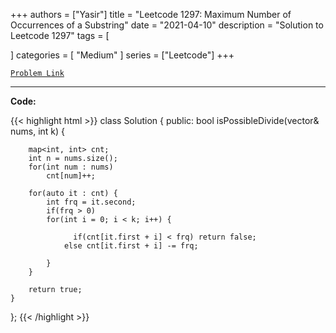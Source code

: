 
+++
authors = ["Yasir"]
title = "Leetcode 1297: Maximum Number of Occurrences of a Substring"
date = "2021-04-10"
description = "Solution to Leetcode 1297"
tags = [
    
]
categories = [
    "Medium"
]
series = ["Leetcode"]
+++



[`Problem Link`](https://leetcode.com/problems/maximum-number-of-occurrences-of-a-substring/description/)

---

**Code:**

{{< highlight html >}}
class Solution {
public:
    bool isPossibleDivide(vector<int>& nums, int k) {

        map<int, int> cnt;
        int n = nums.size();
        for(int num : nums)
            cnt[num]++;
        
        for(auto it : cnt) {
            int frq = it.second;
            if(frq > 0)
            for(int i = 0; i < k; i++) {

                  if(cnt[it.first + i] < frq) return false;
                else cnt[it.first + i] -= frq;

            }
        }
        
        return true;
    }
};
{{< /highlight >}}

